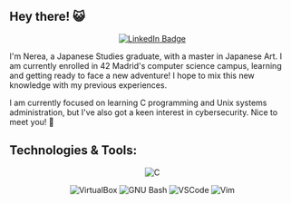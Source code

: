 ## Hey there! 😺
<div align="center">
  
[![LinkedIn Badge](https://img.shields.io/badge/LinkedIn-0077B5?style=for-the-badge&logo=linkedin&logoColor=white)](https://www.linkedin.com/in/nerea-villalta/)

</div>
I'm Nerea, a Japanese Studies graduate, with a master in Japanese Art. I am currently enrolled in 42 Madrid's computer science campus, learning and getting ready to face a new adventure! 
I hope to mix this new knowledge with my previous experiences.

I am currently focused on learning C programming and Unix systems administration, but I've also got a keen interest in cybersecurity. Nice to meet you! 👋

## Technologies & Tools:
<div align="center">
  
![C](https://img.shields.io/badge/C-00599C?style=for-the-badge&logo=c&logoColor=white)


![VirtualBox](https://img.shields.io/badge/VirtualBox-21416b?style=for-the-badge&logo=VirtualBox&logoColor=white)
![GNU Bash](https://img.shields.io/badge/GNU%20Bash-4EAA25?style=for-the-badge&logo=GNU%20Bash&logoColor=white)
![VSCode](https://img.shields.io/badge/VSCode-0078D4?style=for-the-badge&logo=visual%20studio%20code&logoColor=white)
![Vim](https://img.shields.io/badge/VIM-%2311AB00.svg?&style=for-the-badge&logo=vim&logoColor=white)

</div>

<!---
nvillalt/nvillalt is a ✨ special ✨ repository because its `README.md` (this file) appears on your GitHub profile.
You can click the Preview link to take a look at your changes.

## Stats:
[![GitHub Streak](https://streak-stats.demolab.com?user=nvillalt&theme=highcontrast&hide_border=true&date_format=j%20M%5B%20Y%5D&mode=weekly)](https://git.io/streak-stats)

[![nvillalt's 42 stats](https://badge.mediaplus.ma/starryblue/nvillalt?1337Badge=off&UM6P=off)](https://github.com/oakoudad/badge42) 
--->
